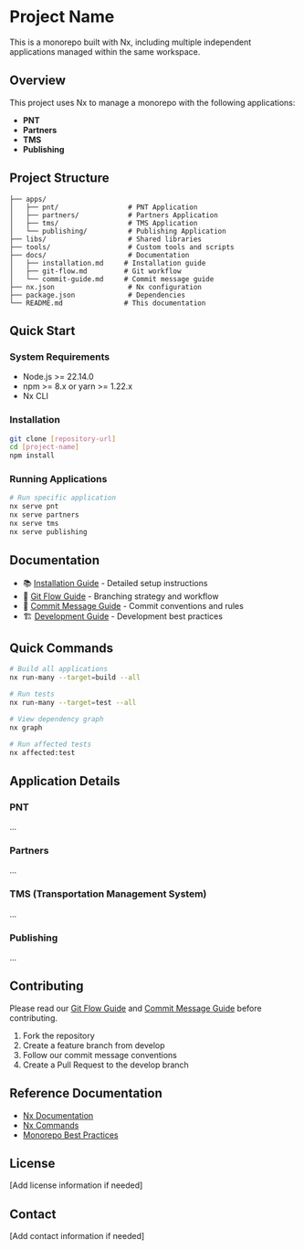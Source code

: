 # Project Name

This is a monorepo built with Nx, including multiple independent applications managed within the same workspace.

## Overview

This project uses Nx to manage a monorepo with the following applications:

- **PNT**
- **Partners**
- **TMS**
- **Publishing**

## Project Structure

```
├── apps/
│   ├── pnt/                 # PNT Application
│   ├── partners/            # Partners Application
│   ├── tms/                 # TMS Application
│   └── publishing/          # Publishing Application
├── libs/                    # Shared libraries
├── tools/                   # Custom tools and scripts
├── docs/                    # Documentation
│   ├── installation.md     # Installation guide
│   ├── git-flow.md         # Git workflow
│   └── commit-guide.md     # Commit message guide
├── nx.json                  # Nx configuration
├── package.json             # Dependencies
└── README.md               # This documentation
```

## Quick Start

### System Requirements
- Node.js >= 22.14.0
- npm >= 8.x or yarn >= 1.22.x
- Nx CLI

### Installation
```bash
git clone [repository-url]
cd [project-name]
npm install
```

### Running Applications
```bash
# Run specific application
nx serve pnt
nx serve partners
nx serve tms
nx serve publishing
```

## Documentation

- 📚 [Installation Guide](./docs/installation.md) - Detailed setup instructions
- 🌊 [Git Flow Guide](./docs/git-flow.md) - Branching strategy and workflow
- 💬 [Commit Message Guide](./docs/commit-guide.md) - Commit conventions and rules
- 🏗️ [Development Guide](./docs/development.md) - Development best practices

## Quick Commands

```bash
# Build all applications
nx run-many --target=build --all

# Run tests
nx run-many --target=test --all

# View dependency graph
nx graph

# Run affected tests
nx affected:test
```

## Application Details

### PNT
...

### Partners
...

### TMS (Transportation Management System)
...

### Publishing
...

## Contributing

Please read our [Git Flow Guide](./docs/git-flow.md) and [Commit Message Guide](./docs/commit-guide.md) before contributing.

1. Fork the repository
2. Create a feature branch from develop
3. Follow our commit message conventions
4. Create a Pull Request to the develop branch

## Reference Documentation

- [Nx Documentation](https://nx.dev)
- [Nx Commands](https://nx.dev/nx-api/nx)
- [Monorepo Best Practices](https://nx.dev/concepts/more-concepts/monorepo-nx-enterprise)

## License

[Add license information if needed]

## Contact

[Add contact information if needed]
